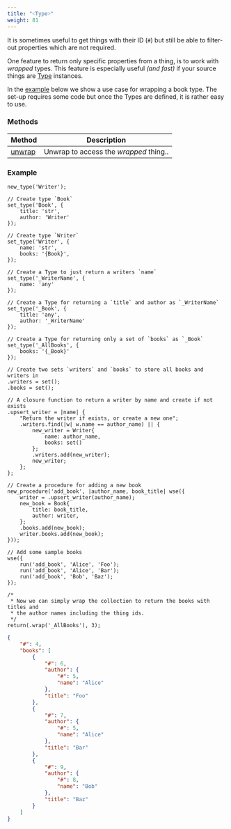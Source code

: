 ```yaml
---
title: "˂Type˃"
weight: 81
---
```



It is sometimes useful to get things with their ID (`#`) but still
be able to filter-out properties which are not required.

One feature to return only specific properties from a thing, is to work with *wrapped* types.
This feature is especially useful *(and fast)* if your source things are [Type](../type) instances.

In the [example](#example) below we show a use case for wrapping a book type. The set-up requires some code
but once the Types are defined, it is rather easy to use.


### Methods

Method | Description
------ | -----------
[unwrap](./unwrap) | Unwrap to access the *wrapped* thing..


### Example

```thingsdb,should_pass
new_type('Writer');

// Create type `Book`
set_type('Book', {
    title: 'str',
    author: 'Writer'
});

// Create type `Writer`
set_type('Writer', {
    name: 'str',
    books: '{Book}',
});

// Create a Type to just return a writers `name`
set_type('_WriterName', {
    name: 'any'
});

// Create a Type for returning a `title` and author as `_WriterName`
set_type('_Book', {
    title: 'any',
    author: '_WriterName'
});

// Create a Type for returning only a set of `books` as `_Book`
set_type('_AllBooks', {
    books: '{_Book}'
});

// Create two sets `writers` and `books` to store all books and writers in
.writers = set();
.books = set();

// A closure function to return a writer by name and create if not exists
.upsert_writer = |name| {
    "Return the writer if exists, or create a new one";
    .writers.find(|w| w.name == author_name) || {
        new_writer = Writer{
            name: author_name,
            books: set()
        };
        .writers.add(new_writer);
        new_writer;
    };
};

// Create a procedure for adding a new book
new_procedure('add_book', |author_name, book_title| wse({
    writer = .upsert_writer(author_name);
    new_book = Book{
        title: book_title,
        author: writer,
    };
    .books.add(new_book);
    writer.books.add(new_book);
}));

// Add some sample books
wse({
    run('add_book', 'Alice', 'Foo');
    run('add_book', 'Alice', 'Bar');
    run('add_book', 'Bob', 'Baz');
});

/*
 * Now we can simply wrap the collection to return the books with titles and
 * the author names including the thing ids.
 */
return(.wrap('_AllBooks'), 3);
```

```json
{
    "#": 4,
    "books": [
        {
            "#": 6,
            "author": {
                "#": 5,
                "name": "Alice"
            },
            "title": "Foo"
        },
        {
            "#": 7,
            "author": {
                "#": 5,
                "name": "Alice"
            },
            "title": "Bar"
        },
        {
            "#": 9,
            "author": {
                "#": 8,
                "name": "Bob"
            },
            "title": "Baz"
        }
    ]
}
```